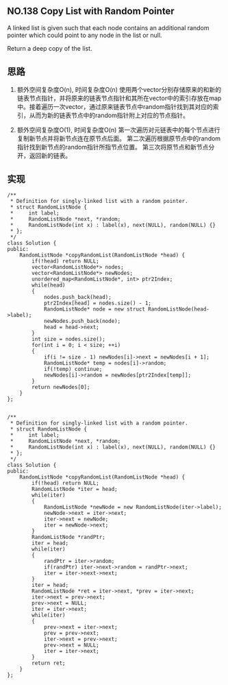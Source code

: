 ## NO.138 Copy List with Random Pointer
A linked list is given such that each node contains an additional random pointer which could point to any node in the list or null.

Return a deep copy of the list.

## 思路
1. 额外空间复杂度O(n), 时间复杂度O(n)
使用两个vector分别存储原来的和新的链表节点指针，并将原来的链表节点指针和其所在vector中的索引存放在map中。接着遍历一次vector，通过原来链表节点中random指针找到其对应的索引，从而为新的链表节点中的random指针附上对应的节点指针。

2. 额外空间复杂度O(1), 时间复杂度O(n)
第一次遍历对元链表中的每个节点进行复制新节点并将新节点连在原节点后面。
第二次遍历根据原节点中的random指针找到新节点的random指针所指节点位置。
第三次将原节点和新节点分开，返回新的链表。

## 实现
```
/**
 * Definition for singly-linked list with a random pointer.
 * struct RandomListNode {
 *     int label;
 *     RandomListNode *next, *random;
 *     RandomListNode(int x) : label(x), next(NULL), random(NULL) {}
 * };
 */
class Solution {
public:
    RandomListNode *copyRandomList(RandomListNode *head) {
        if(!head) return NULL;
        vector<RandomListNode*> nodes;
        vector<RandomListNode*> newNodes;
        unordered_map<RandomListNode*, int> ptr2Index;
        while(head)
        {
            nodes.push_back(head);
            ptr2Index[head] = nodes.size() - 1;
            RandomListNode* node = new struct RandomListNode(head->label);
            newNodes.push_back(node);
            head = head->next;
        }
        int size = nodes.size();
        for(int i = 0; i < size; ++i)
        {
            if(i != size - 1) newNodes[i]->next = newNodes[i + 1];
            RandomListNode* temp = nodes[i]->random;
            if(!temp) continue;
            newNodes[i]->random = newNodes[ptr2Index[temp]];
        }
        return newNodes[0];
    }
};
```

```

/**
 * Definition for singly-linked list with a random pointer.
 * struct RandomListNode {
 *     int label;
 *     RandomListNode *next, *random;
 *     RandomListNode(int x) : label(x), next(NULL), random(NULL) {}
 * };
 */
class Solution {
public:
    RandomListNode *copyRandomList(RandomListNode *head) {
        if(!head) return NULL;
        RandomListNode *iter = head;
        while(iter)
        {
            RandomListNode *newNode = new RandomListNode(iter->label);
            newNode->next = iter->next;
            iter->next = newNode;
            iter = newNode->next;
        }
        RandomListNode *randPtr;
        iter = head;
        while(iter)
        {
            randPtr = iter->random;
            if(randPtr) iter->next->random = randPtr->next;
            iter = iter->next->next;
        }
        iter = head;
        RandomListNode *ret = iter->next, *prev = iter->next;
        iter->next = prev->next;
        prev->next = NULL;
        iter = iter->next;
        while(iter)
        {
            prev->next = iter->next;
            prev = prev->next;
            iter->next = prev->next;
            prev->next = NULL;
            iter = iter->next;
        }
        return ret;
    }
};
```